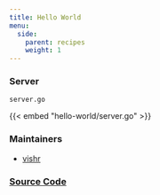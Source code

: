 ```yaml
---
title: Hello World
menu:
  side:
    parent: recipes
    weight: 1
---
```


### Server

`server.go`

{{< embed "hello-world/server.go" >}}

### Maintainers

- [vishr](https://github.com/vishr)

### [Source Code](https://github.com/vishr/recipes/blob/master/echo.v1/hello-world)
